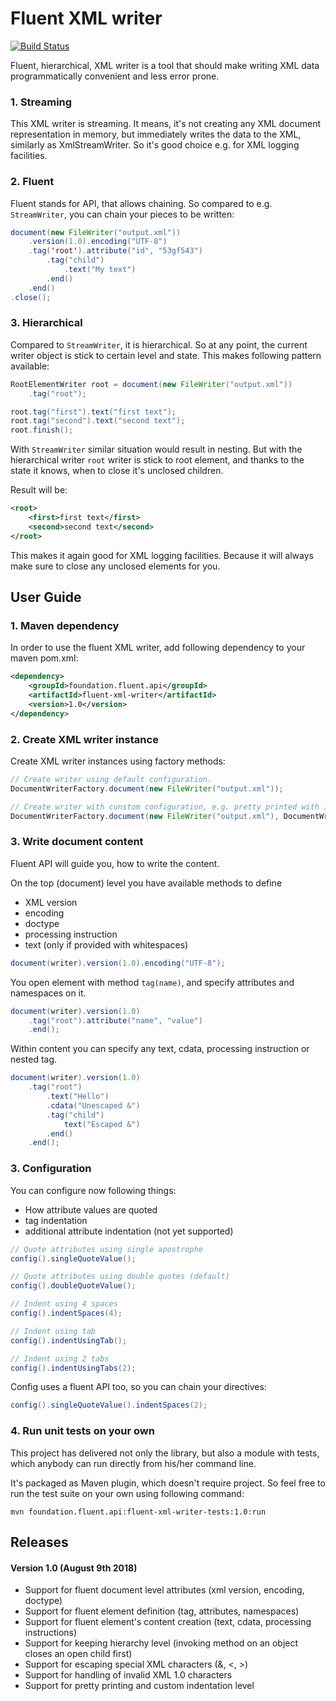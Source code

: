 # Fluent XML writer
[![Build Status](https://travis-ci.org/c0stra/fluent-xml-writer.svg?branch=master)](https://travis-ci.org/c0stra/fluent-xml-writer)

Fluent, hierarchical, XML writer is a tool that should make writing XML data
programmatically convenient and less error prone.

### 1. Streaming
This XML writer is streaming. It means, it's not creating any XML document representation in memory, but immediately writes the data to the XML, similarly as XmlStreamWriter. So it's good choice e.g. for XML logging facilities.

### 2. Fluent
Fluent stands for API, that allows chaining. So compared to e.g. `StreamWriter`, you can chain your pieces
to be written:

```java
document(new FileWriter("output.xml"))
    .version(1.0).encoding("UTF-8")
    .tag('root').attribute("id", "53gf543")
        .tag("child")
            .text("My text")
        .end()
    .end()
.close();
```

### 3. Hierarchical
Compared to `StreamWriter`, it is hierarchical. So at any point, the current
writer object is stick to certain level and state. This makes following pattern
available:

```java
RootElementWriter root = document(new FileWriter("output.xml"))
    .tag("root");

root.tag("first").text("first text");
root.tag("second").text("second text");
root.finish();
```
With `StreamWriter` similar situation would result in nesting. But with the hierarchical writer
`root` writer is stick to root element, and thanks to the state it knows, when to close it's
unclosed children.

Result will be:
```xml
<root>
    <first>first text</first>
    <second>second text</second>
</root>
```
This makes it again good for XML logging facilities. Because it will always make sure to close any unclosed elements for you.

## User Guide

### 1. Maven dependency
In order to use the fluent XML writer, add following dependency to your maven pom.xml:
```xml
<dependency>
    <groupId>foundation.fluent.api</groupId>
    <artifactId>fluent-xml-writer</artifactId>
    <version>1.0</version>
</dependency>
```

### 2. Create XML writer instance

Create XML writer instances using factory methods:

```java
// Create writer using default configuration.
DocumentWriterFactory.document(new FileWriter("output.xml"));

// Create writer with cunstom configuration, e.g. pretty printed with indentation of 4 spaces.
DocumentWriterFactory.document(new FileWriter("output.xml"), DocumentWriterConfig.config().indentSpaces(4));
```

### 3. Write document content

Fluent API will guide you, how to write the content.

On the top (document) level you have available methods to define
- XML version
- encoding
- doctype
- processing instruction
- text (only if provided with whitespaces)

```java
document(writer).version(1.0).encoding("UTF-8");
```

You open element with method `tag(name)`, and specify attributes and namespaces on it.
```java
document(writer).version(1.0)
    .tag("root").attribute("name", "value")
    .end();
```

Within content you can specify any text, cdata, processing instruction or nested tag.

```java
document(writer).version(1.0)
    .tag("root")
        .text("Hello")
        .cdata("Unescaped &")
        .tag("child")
            text("Escaped &")
        .end()
    .end();
```

### 3. Configuration

You can configure now following things:
- How attribute values are quoted
- tag indentation
- additional attribute indentation (not yet supported)
```java
// Quote attributes using single apostrophe
config().singleQuoteValue();

// Quote attributes using double quotes (default)
config().doubleQuoteValue();

// Indent using 4 spaces
config().indentSpaces(4);

// Indent using tab
config().indentUsingTab();

// Indent using 2 tabs
config().indentUsingTabs(2);
```

Config uses a fluent API too, so you can chain your directives:
```java
config().singleQuoteValue().indentSpaces(2);
```

### 4. Run unit tests on your own

This project has delivered not only the library, but also a module with tests, which anybody can run
directly from his/her command line.

It's packaged as Maven plugin, which doesn't require project. So feel free to run the
test suite on your own using following command:
```
mvn foundation.fluent.api:fluent-xml-writer-tests:1.0:run
```

## Releases

#### Version 1.0 (August 9th 2018)
- Support for fluent document level attributes (xml version, encoding, doctype)
- Support for fluent element definition (tag, attributes, namespaces)
- Support for fluent element's content creation (text, cdata, processing instructions)
- Support for keeping hierarchy level (invoking method on an object closes an open child first)
- Support for escaping special XML characters (&, <, >)
- Support for handling of invalid XML 1.0 characters
- Support for pretty printing and custom indentation level
